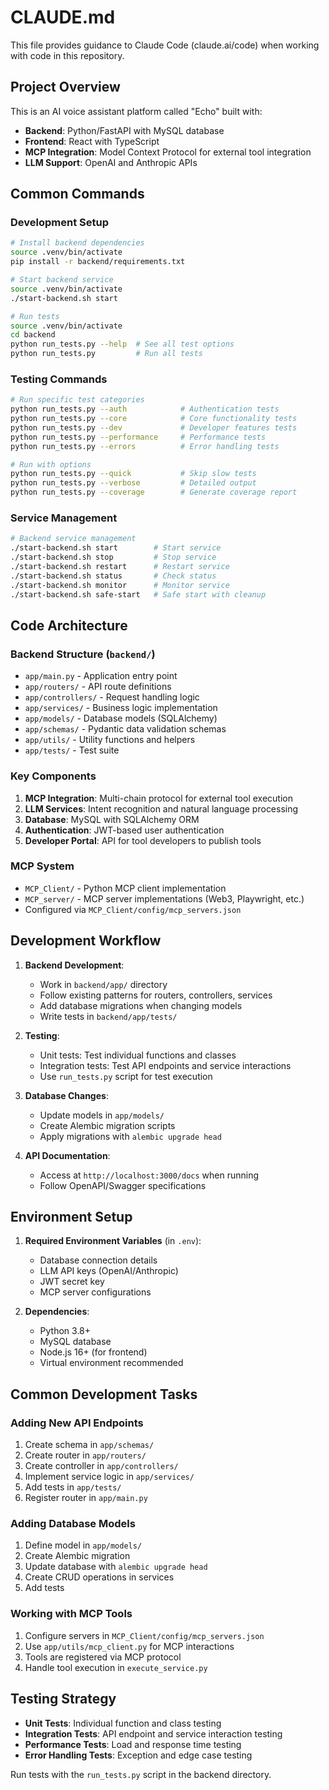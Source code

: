 # CLAUDE.md

This file provides guidance to Claude Code (claude.ai/code) when working with code in this repository.

## Project Overview

This is an AI voice assistant platform called "Echo" built with:
- **Backend**: Python/FastAPI with MySQL database
- **Frontend**: React with TypeScript
- **MCP Integration**: Model Context Protocol for external tool integration
- **LLM Support**: OpenAI and Anthropic APIs

## Common Commands

### Development Setup
```bash
# Install backend dependencies
source .venv/bin/activate
pip install -r backend/requirements.txt

# Start backend service
source .venv/bin/activate
./start-backend.sh start

# Run tests
source .venv/bin/activate
cd backend
python run_tests.py --help  # See all test options
python run_tests.py         # Run all tests
```

### Testing Commands
```bash
# Run specific test categories
python run_tests.py --auth            # Authentication tests
python run_tests.py --core            # Core functionality tests
python run_tests.py --dev             # Developer features tests
python run_tests.py --performance     # Performance tests
python run_tests.py --errors          # Error handling tests

# Run with options
python run_tests.py --quick           # Skip slow tests
python run_tests.py --verbose         # Detailed output
python run_tests.py --coverage        # Generate coverage report
```

### Service Management
```bash
# Backend service management
./start-backend.sh start        # Start service
./start-backend.sh stop         # Stop service
./start-backend.sh restart      # Restart service
./start-backend.sh status       # Check status
./start-backend.sh monitor      # Monitor service
./start-backend.sh safe-start   # Safe start with cleanup
```

## Code Architecture

### Backend Structure (`backend/`)
- `app/main.py` - Application entry point
- `app/routers/` - API route definitions
- `app/controllers/` - Request handling logic
- `app/services/` - Business logic implementation
- `app/models/` - Database models (SQLAlchemy)
- `app/schemas/` - Pydantic data validation schemas
- `app/utils/` - Utility functions and helpers
- `app/tests/` - Test suite

### Key Components
1. **MCP Integration**: Multi-chain protocol for external tool execution
2. **LLM Services**: Intent recognition and natural language processing
3. **Database**: MySQL with SQLAlchemy ORM
4. **Authentication**: JWT-based user authentication
5. **Developer Portal**: API for tool developers to publish tools

### MCP System
- `MCP_Client/` - Python MCP client implementation
- `MCP_server/` - MCP server implementations (Web3, Playwright, etc.)
- Configured via `MCP_Client/config/mcp_servers.json`

## Development Workflow

1. **Backend Development**:
   - Work in `backend/app/` directory
   - Follow existing patterns for routers, controllers, services
   - Add database migrations when changing models
   - Write tests in `backend/app/tests/`

2. **Testing**:
   - Unit tests: Test individual functions and classes
   - Integration tests: Test API endpoints and service interactions
   - Use `run_tests.py` script for test execution

3. **Database Changes**:
   - Update models in `app/models/`
   - Create Alembic migration scripts
   - Apply migrations with `alembic upgrade head`

4. **API Documentation**:
   - Access at `http://localhost:3000/docs` when running
   - Follow OpenAPI/Swagger specifications

## Environment Setup

1. **Required Environment Variables** (in `.env`):
   - Database connection details
   - LLM API keys (OpenAI/Anthropic)
   - JWT secret key
   - MCP server configurations

2. **Dependencies**:
   - Python 3.8+
   - MySQL database
   - Node.js 16+ (for frontend)
   - Virtual environment recommended

## Common Development Tasks

### Adding New API Endpoints
1. Create schema in `app/schemas/`
2. Create router in `app/routers/`
3. Create controller in `app/controllers/`
4. Implement service logic in `app/services/`
5. Add tests in `app/tests/`
6. Register router in `app/main.py`

### Adding Database Models
1. Define model in `app/models/`
2. Create Alembic migration
3. Update database with `alembic upgrade head`
4. Create CRUD operations in services
5. Add tests

### Working with MCP Tools
1. Configure servers in `MCP_Client/config/mcp_servers.json`
2. Use `app/utils/mcp_client.py` for MCP interactions
3. Tools are registered via MCP protocol
4. Handle tool execution in `execute_service.py`

## Testing Strategy

- **Unit Tests**: Individual function and class testing
- **Integration Tests**: API endpoint and service interaction testing
- **Performance Tests**: Load and response time testing
- **Error Handling Tests**: Exception and edge case testing

Run tests with the `run_tests.py` script in the backend directory.
